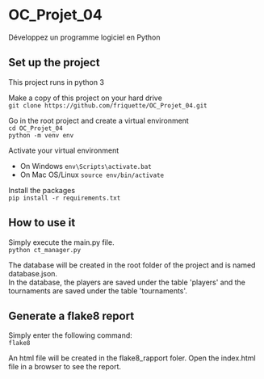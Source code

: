 # OC_Projet_04
Développez un programme logiciel en Python

## Set up the project
This project runs in python 3

Make a copy of this project on your hard drive <br>
`git clone https://github.com/friquette/OC_Projet_04.git`

Go in the root project and create a virtual environment <br>
`cd OC_Projet_04` <br>
`python -m venv env`

Activate your virtual environment <br>
- On Windows `env\Scripts\activate.bat`
- On Mac OS/Linux `source env/bin/activate`

Install the packages <br>
`pip install -r requirements.txt`

## How to use it
Simply execute the main.py file.</br>
`python ct_manager.py` </br>

The database will be created in the root folder of the project and 
is named database.json. </br>
In the database, the players are saved under the table 'players' and
the tournaments are saved under the table 'tournaments'.

## Generate a flake8 report
Simply enter the following command: </br>
`flake8`

An html file will be created in the flake8_rapport foler. Open the index.html
file in a browser to see the report.